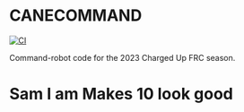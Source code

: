# CANECOMMAND
[![CI](https://github.com/Radioactive-Link/CANECOMMAND/actions/workflows/main.yml/badge.svg?branch=master)](https://github.com/Radioactive-Link/CANECOMMAND/actions/workflows/main.yml)

Command-robot code for the 2023 Charged Up FRC season.

# Sam I am Makes 10 look good
